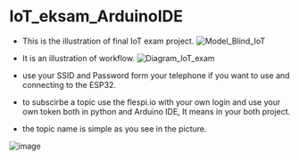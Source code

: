# IoT_eksam_ArduinoIDE
* This is the illustration of final IoT exam project.
![Model_Blind_IoT](https://user-images.githubusercontent.com/70130828/226474047-80811943-7379-447b-acfb-e73acc724ebd.png)

* It is an illustration of workflow.
![Diagram_IoT_exam](https://user-images.githubusercontent.com/70130828/226921946-dc3af288-72a0-48f7-af4d-221be19c17ae.png)







* use your SSID and Password form your telephone if you want to use and connecting to the ESP32. 
* to subscirbe a topic use the flespi.io with your own login and use your own token both in python and Arduino IDE, It means in your both project.
* the topic name is simple as you see in the picture.

![image](https://user-images.githubusercontent.com/70130828/226095344-5cc02253-6927-498b-bc45-95b1ff7de935.png)
